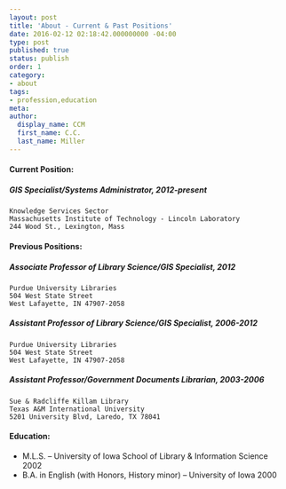 ```yaml
---
layout: post
title: 'About - Current & Past Positions'
date: 2016-02-12 02:18:42.000000000 -04:00
type: post
published: true
status: publish
order: 1
category:
- about
tags:
- profession,education
meta:
author:
  display_name: CCM
  first_name: C.C.
  last_name: Miller
---
```


#### Current Position:

##### GIS Specialist/Systems Administrator, 2012-present
	
	Knowledge Services Sector
	Massachusetts Institute of Technology - Lincoln Laboratory
	244 Wood St., Lexington, Mass

#### Previous Positions:

##### Associate Professor of Library Science/GIS Specialist, 2012
	
	Purdue University Libraries
	504 West State Street
	West Lafayette, IN 47907-2058

##### Assistant Professor of Library Science/GIS Specialist, 2006-2012
	
	Purdue University Libraries
	504 West State Street
	West Lafayette, IN 47907-2058

##### Assistant Professor/Government Documents Librarian, 2003-2006
	
	Sue & Radcliffe Killam Library
	Texas A&M International University
	5201 University Blvd, Laredo, TX 78041

#### Education:
* 	M.L.S. – University of Iowa School of Library & Information Science 2002
* 	B.A. in English (with Honors, History minor) – University of Iowa 2000